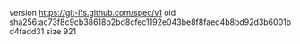 version https://git-lfs.github.com/spec/v1
oid sha256:ac73f8c9cb38618b2bd8cfec1192e043be8f8faed4b8bd92d3b6001bd4fadd31
size 921
